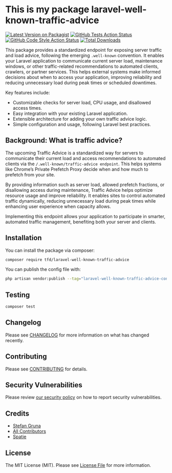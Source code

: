 # This is my package laravel-well-known-traffic-advice

[![Latest Version on Packagist](https://img.shields.io/packagist/v/21stdigital/laravel-well-known-traffic-advice.svg?style=flat-square)](https://packagist.org/packages/21stdigital/laravel-well-known-traffic-advice)
[![GitHub Tests Action Status](https://img.shields.io/github/actions/workflow/status/21stdigital/laravel-well-known-traffic-advice/run-tests.yml?branch=main&label=tests&style=flat-square)](https://github.com/21stdigital/laravel-well-known-traffic-advice/actions?query=workflow%3Arun-tests+branch%3Amain)
[![GitHub Code Style Action Status](https://img.shields.io/github/actions/workflow/status/21stdigital/laravel-well-known-traffic-advice/fix-php-code-style-issues.yml?branch=main&label=code%20style&style=flat-square)](https://github.com/21stdigital/laravel-well-known-traffic-advice/actions?query=workflow%3A"Fix+PHP+code+style+issues"+branch%3Amain)
[![Total Downloads](https://img.shields.io/packagist/dt/21stdigital/laravel-well-known-traffic-advice.svg?style=flat-square)](https://packagist.org/packages/21stdigital/laravel-well-known-traffic-advice)

This package provides a standardized endpoint for exposing server traffic and load advice, following the emerging `.well-known` convention. It enables your Laravel application to communicate current server load, maintenance windows, or other traffic-related recommendations to automated clients, crawlers, or partner services. This helps external systems make informed decisions about when to access your application, improving reliability and reducing unnecessary load during peak times or scheduled downtimes.

Key features include:
- Customizable checks for server load, CPU usage, and disallowed access times.
- Easy integration with your existing Laravel application.
- Extensible architecture for adding your own traffic advice logic.
- Simple configuration and usage, following Laravel best practices.

## Background: What is traffic advice?

The upcoming Traffic Advice is a standardized way for servers to communicate their current load and access recommendations to automated clients via the `/.well-known/traffic-advice endpoint`. This helps systems like Chrome’s Private Prefetch Proxy decide when and how much to prefetch from your site.

By providing information such as server load, allowed prefetch fractions, or disallowing access during maintenance, Traffic Advice helps optimize resource usage and improve reliability. It enables sites to control automated traffic dynamically, reducing unnecessary load during peak times while enhancing user experience when capacity allows.

Implementing this endpoint allows your application to participate in smarter, automated traffic management, benefiting both your server and clients.

## Installation

You can install the package via composer:

```bash
composer require tfd/laravel-well-known-traffic-advice
```

You can publish the config file with:

```bash
php artisan vendor:publish --tag="laravel-well-known-traffic-advice-config"
```

## Testing

```bash
composer test
```

## Changelog

Please see [CHANGELOG](CHANGELOG.md) for more information on what has changed recently.

## Contributing

Please see [CONTRIBUTING](CONTRIBUTING.md) for details.

## Security Vulnerabilities

Please review [our security policy](../../security/policy) on how to report security vulnerabilities.

## Credits

- [Stefan Gruna](https://github.com/Sm1lEE)
- [All Contributors](../../contributors)
- [Spatie](https://github.com/spatie)

## License

The MIT License (MIT). Please see [License File](LICENSE.md) for more information.
